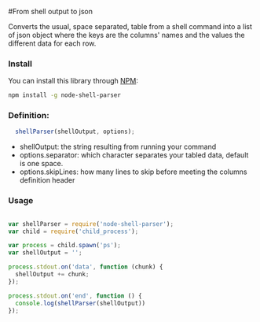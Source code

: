 #From shell output to json

Converts the usual, space separated, table from a shell command into a list of json object where the keys are the columns' names and the values the different data for each row.

### Install

You can install this library through [NPM](https://www.npmjs.org/package/node-shell-parser):

```bash
npm install -g node-shell-parser
```

### Definition:

```javascript
  shellParser(shellOutput, options);
```

* shellOutput: the string resulting from running your command
* options.separator: which character separates your tabled data, default is one space.
* options.skipLines: how many lines to skip before meeting the columns definition header

### Usage

```javascript

var shellParser = require('node-shell-parser');
var child = require('child_process');

var process = child.spawn('ps');
var shellOutput = '';

process.stdout.on('data', function (chunk) {
  shellOutput += chunk;
});

process.stdout.on('end', function () {
  console.log(shellParser(shellOutput))
});
```